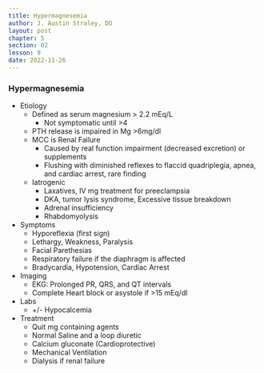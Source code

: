```yaml
---
title: Hypermagnesemia
author: J. Austin Straley, DO
layout: post
chapter: 5
section: 02
lesson: 9
date: 2022-11-26
---
```


<html>
    <meta charset="UTF-8">
    <meta name="viewport" content="width=device-width, initial-scale=1">
    <link href="{{site.baseurl}}/assets/grid/bootstrap-grid.min.css" rel="stylesheet">
    <link href="{{site.baseurl}}/assets/grid/grid.css" rel="stylesheet">
    <link rel="stylesheet" href="{{site.baseurl}}/assets/gitbook/gitbook-plugin-fontsettings/website.css">
    <link rel="stylesheet" href="{{site.baseurl}}/assets/gitbook/gitbook-plugin-search-pro/search.css">
    <link rel="stylesheet" href="{{site.baseurl}}/assets/gitbook/gitbook-plugin-back-to-top-button/plugin.css">
    <link rel="stylesheet" href="{{site.baseurl}}/assets/gitbook/style.css">
    <link rel="stylesheet" href="{{site.baseurl}}/assets/gitbook/rouge/{{ site.syntax_highlighter_style | default: 'colorful' }}.css">
    <meta name="HandheldFriendly" content="true"/>
    <meta name="viewport" content="width=device-width, initial-scale=1, user-scalable=no">
    <meta name="apple-mobile-web-app-capable" content="yes">
    <meta name="apple-mobile-web-app-status-bar-style" content="black">
    <link rel="apple-touch-icon-precomposed" sizes="152x152" href="{{site.baseurl}}/assets/gitbook/images/apple-touch-icon-precomposed-152.png">
    <link rel="shortcut icon" href="{{site.baseurl}}/{{site.favicon_path}}" type="image/x-icon">
    <style>
        .p {
            color: #B8B8B8;
        }
        .p1 {
            color
        }
    </style>
</html>

### Hypermagnesemia
-	Etiology
    -	Defined as serum magnesium > 2.2 mEq/L
        -	Not symptomatic until >4
    -	PTH release is impaired in Mg >6mg/dl
    -	MCC is Renal Failure
        -	Caused by real function impairment (decreased excretion) or supplements
        -	Flushing with diminished reflexes to flaccid quadriplegia, apnea, and cardiac arrest, rare finding
    -	Iatrogenic
        -	Laxatives, IV mg treatment for preeclampsia
        -	DKA, tumor lysis syndrome, Excessive tissue breakdown
        -	Adrenal insufficiency
        -	Rhabdomyolysis
-	Symptoms
    -	Hyporeflexia (first sign)
    -	Lethargy, Weakness, Paralysis
    -	Facial Parethesias
    -	Respiratory failure if the diaphragm is affected
    -	Bradycardia, Hypotension, Cardiac Arrest
-	Imaging
    -	EKG: Prolonged PR, QRS, and QT intervals
    -	Complete Heart block or asystole if >15 mEq/dl
-	Labs
    -	+/- Hypocalcemia
-	Treatment
    -	Quit mg containing agents
    -	Normal Saline and a loop diuretic
    -	Calcium gluconate (Cardioprotective)
    -	Mechanical Ventilation
    -	Dialysis if renal failure
